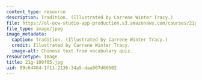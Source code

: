 ```yaml
---
content_type: resource
description: Tradition. (Illustrated by Carrene Winter Tracy.)
file: https://ol-ocw-studio-app-production.s3.amazonaws.com/courses/21g-109-chinese-iii-streamlined-fall-2005/09c644641f11213634a5daa907d60502_21g-109f05.jpg
file_type: image/jpeg
image_metadata:
  caption: Tradition. (Illustrated by Carrene Winter Tracy.)
  credit: Illustrated by Carrene Winter Tracy.
  image-alt: Chinese text from vocabulary quiz.
resourcetype: Image
title: 21g-109f05.jpg
uid: 09c64464-1f11-2136-34a5-daa907d60502
---
```


